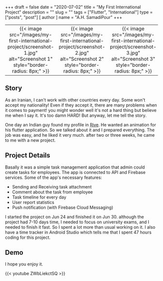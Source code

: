 +++
draft = false
date = "2020-07-02"
title = "My First International Project"
description = ""
slug = "" 
tags = ["Flutter", "International"]
type = ["posts", "post"]
[ author ]
  name = "A.H. SamadiPour"
+++
<table style="align-content: center; align-items: center; vertical-align: middle;text-align: center;">
  <tr>
    <td>
      {{< image src="/images/my-first-international-project/screenshot-1.jpg" alt="Screenshot 1" style="border-radius: 8px;" >}}
    </td>
    <td>
      {{< image src="/images/my-first-international-project/screenshot-2.jpg" alt="Screenshot 2" style="border-radius: 8px;" >}}
    </td>
    <td>
      {{< image src="/images/my-first-international-project/screenshot-3.jpg" alt="Screenshot 3" style="border-radius: 8px;" >}}
    </td>
  </tr>
</table>

## Story
As an Iranian, I can't work with other countries every day. Some won't accept my nationality! 
Even if they accept it, there are many problems when it comes to payment!
you might wonder well it's not a hard thing but believe me when I say it.
It's too damn HARD! But anyway, let me tell the story.

One day an Indian guy found my profile in [Rive](https://rive.app/a/SamadiPour/).
He wanted an animation for his flutter application. So we talked about it and I prepared everything. 
The job was easy, and he liked it very much. after two or three weeks, he came to me with a new project.

## Project Details
Basally it was a simple task management application that admin could create tasks for employees.
The app is connected to API and Firebase services. Some of the app's necessary features:

- Sending and Receiving task attachment
- Comment about the task from employee
- Task timeline for every day
- User report statistics
- Push notification (with Firebase Cloud Messaging)

I started the project on Jun 24 and finished it on Jun 30. although the project had 7-10 days time, I needed to focus on
university exams, and I needed to finish it fast. So I spent a lot more than usual working on it. I also have
a time tracker in Android Studio which tells me that I spent 47 hours coding for this project.

## Demo
I hope you enjoy it.

{{< youtube ZWbLiekctSQ >}}